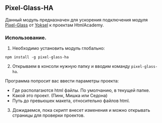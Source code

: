 ## Pixel-Glass-HA

Данный модуль предназначен для ускорения подключения модуля [Pixel-Glass](https://github.com/yoksel/pixel-glass-js/) от [Yoksel](https://github.com/yoksel)
к проектам HtmlAcademy. 

### Использование.

1. Необходимо установить модуль глобально:

`npm install -g pixel-glass-ha`

2. Открываем в консоли нужную папку и вводим команду `pixel-glass-ha`. 

Программа попросит вас ввести параметры проекта: 
* Где располагаются html файлы. По умолчанию, в текущей папке.
* Какой это проект. (Пинк, Мишка или Седона)
* Путь до превьюшек макета, относительно файлов html.

3. Дожидаемся, пока скрипт внесет изменения и можно открывать страницы для проверки проектов.
